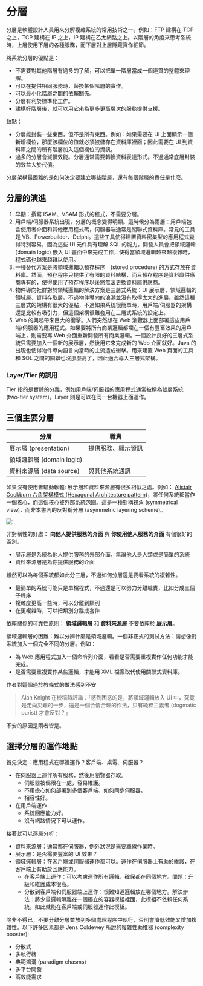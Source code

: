 # 分層

分層是軟體設計人員用來分解複雜系統的常用技術之一。例如：FTP 建構在 TCP 之上，TCP 建構在 IP 之上，IP 建構在乙太網路之上。以階層的角度來思考系統時，上層使用下層的各種服務，而下層對上層隱藏實作細節。

將系統分層的優點是：

- 不需要對其他階層有過多的了解，可以把單一階層當成一個連貫的整體來理解。
- 可以在提供相同服務時，替換某個階層的實作。
- 可以最小化階層之間的依賴關係。
- 分層有利於標準化工作。
- 建構好階層後，就可以用它來為更多更高層次的服務提供支援。

缺點：

- 分層能封裝一些東西，但不是所有東西。例如：如果需要在 UI 上面顯示一個新增欄位，那麼該欄位的值就必須被儲存在資料庫裡面；因此需要在 UI 到資料庫之間的所有階層加入這個欄位的資訊。
- 過多的分層會減損效能。分層通常需要轉換資料表達形式。不過通常底層封裝的效益大於代價。

分層架構最困難的是如何決定要建立哪些階層，還有每個階層的責任是什麼。

## 分層的演進

1. 早期：撰寫 ISAM、VSAM 形式的程式，不需要分層。
2. 用戶端/伺服器系統出現，分層的概念變得明顯。這時候分為兩層：用戶端包含使用者介面和其他應用程式碼，伺服器端通常是關聯式資料庫。常見的工具是 VB、Powerbuilder、Delphi。這些工具使得建置資料密集型的應用程式變得特別容易，因為這些 UI 元件具有理解 SQL 的能力。開發人員會把領域邏輯 (domain logic) 嵌入 UI 畫面中來完成工作，使得當領域邏輯越來越複雜時，程式碼也越來越難以使用。
3. 一種替代方案是將領域邏輯以預存程序　(stored procedure) 的方式存放在資料庫。然而，預存程序只提供了有限的資料結構，而且預存程序是資料庫供應商專有的，使得使用了預存程序以後將無法更換資料庫供應商。
4. 物件導向社群對於領域邏輯的解決方案是三層式系統：UI 展示層、領域邏輯的領域層、資料存取層。不過物件導向的浪潮並沒有取得太大的進展。雖然這種三層式的架構有很大的優點，不過如果系統很簡單時，用戶端/伺服器的架構還是比較有吸引力，但這個架構很難套用在三層式系統的設定上。
5. Web 的興起帶來巨大的衝擊。人們突然想在 Web 瀏覽器上面部署這些用戶端/伺服器的應用程式。如果要將所有商業邏輯都埋在一個有豐富效果的用戶端上，則需要再 Web 介面重新開發所有商業邏輯。一個設計良好的三層式系統只需要加入一個新的展示層，然後用它來完成新的 Web 介面就好。Java 的出現也使得物件導向語言向當時的主流造成衝擊。用來建置 Web 頁面的工具和 SQL 之間的關聯也沒那麼高了，因此適合導入三層式架構。

### Layer/Tier 的誤用

Tier 指的是實體的分離，例如用戶端/伺服器的應用程式通常被稱為雙層系統 (two-tier system)。Layer 則是可以在同一台機器上面運作。

## 三個主要分層


| 分層                   | 職責        |
| -------------------- | --------- |
| 展示層 (presentation)   | 提供服務、顯示資訊 |
| 領域邏輯層 (domain logic) |           |
| 資料來源層 (data source)  | 與其他系統通訊   |

如果沒有使用者驅動軟體: 展示層和資料來源層有很多相似之處。例如： [Alistair Cockburn 六角架構模式 (Hexagonal Architecture pattern)](https://alistair.cockburn.us/hexagonal-architecture/)，將任何系統都當作一個核心，而這個核心被外部系統包圍。這是一種對稱視角 (symmetrical view)，而非本書內的反對稱分層 (asymmetric layering scheme)。

![](https://alistair.cockburn.us/wp-content/uploads/2018/02/Hexagonal-architecture-basic-1.gif)

非對稱性的好處： **向他人提供服務的介面** 與 **你使用他人服務的介面** 有個很好的區別。

- 展示層是系統為他人提供服務的外部介面，無論他人是人類或是簡單的系統
- 資料來源層是為你提供服務的介面

雖然可以為每個系統都如此分三層，不過如何分層還是要看系統的複雜性。

- 最簡單的系統可能只是單檔程式，不過還是可以努力分離職責，比如分成三個子程序
- 複雜度更高一些時，可以分離到類別
- 在更複雜時，可以把類別分離成套件

依賴關係的可靠性原則： **領域邏輯層** 和 **資料來源層** 不要依賴於 **展示層**。

領域邏輯層的困難：難以分辨什麼是領域邏輯。一個非正式的測試方法：請想像對系統加入一個完全不同的分層。例如：

- 為 Web 應用程式加入一個命令列介面，看看是否需要重複實作任何功能才能完成。
- 是否需要重複實作某些邏輯，才能用 XML 檔案取代使用關聯式資料庫。

作者對這個過於教條式的做法感到不安

> Alan Knight 在校稿時評論：「感到困惑的是，將領域邏輯放入 UI 中，究竟是走向災難的一步，還是一個合情合理的作法，只有純粹主義者 (dogmatic purist) 才會反對？」

不安的原因是兩者皆是。

## 選擇分層的運作地點

首先決定：應用程式在哪裡運作？客戶端、桌電、伺服器？

- 在伺服器上運作所有服務，然後用瀏覽器存取。
  - 伺服器被侷限在一處，容易維護。
  - 不用擔心如何部署到多個客戶端、如何同步伺服器。
  - 相容性好。
- 在用戶端運作：
  - 系統回應能力好。
  - 沒有網路情況下可以運作。

接著就可以逐層分析：

- 資料來源層：通常都在伺服器，例外狀況是需要離線作業時。
- 展示層：是否需要豐富的 UI 效果？
- 領域邏輯層：在客戶端或伺服器運作都可以。運作在伺服器上有助於維護，在客戶端上有助於回應能力。
    - 在客戶端上運作：可以考慮運作所有邏輯，確保都在同個地方。問題：升級和維護成本很高。
    - 分散到客戶端和伺服器端上運作：很難知道邏輯放在哪個地方。解決辦法：將少量邏輯隔離在一個獨立的容器模組裡面，此模組不依賴任何系統。如此就能在客戶端或伺服器運作此模組。

除非不得已，不要分離分層並放到多個處理程序中執行，否則會降低效能又增加複雜性。以下許多因素都是 Jens Coldewey 所說的複雜性助推器 (complexity booster):

- 分散式
- 多執行緒
- 典範鴻溝 (paradigm chasms)
- 多平台開發
- 高效能需求
